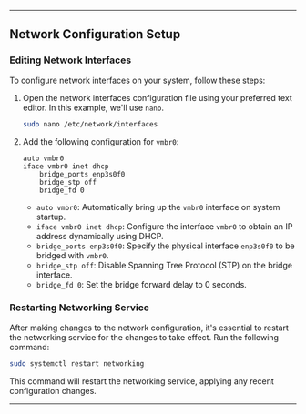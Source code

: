 

---

## Network Configuration Setup

### Editing Network Interfaces

To configure network interfaces on your system, follow these steps:

1. Open the network interfaces configuration file using your preferred text editor. In this example, we'll use `nano`.

    ```bash
    sudo nano /etc/network/interfaces
    ```

2. Add the following configuration for `vmbr0`:

    ```plaintext
    auto vmbr0
    iface vmbr0 inet dhcp
        bridge_ports enp3s0f0
        bridge_stp off
        bridge_fd 0
    ```

    - `auto vmbr0`: Automatically bring up the `vmbr0` interface on system startup.
    - `iface vmbr0 inet dhcp`: Configure the interface `vmbr0` to obtain an IP address dynamically using DHCP.
    - `bridge_ports enp3s0f0`: Specify the physical interface `enp3s0f0` to be bridged with `vmbr0`.
    - `bridge_stp off`: Disable Spanning Tree Protocol (STP) on the bridge interface.
    - `bridge_fd 0`: Set the bridge forward delay to 0 seconds.

### Restarting Networking Service

After making changes to the network configuration, it's essential to restart the networking service for the changes to take effect. Run the following command:

```bash
sudo systemctl restart networking
```

This command will restart the networking service, applying any recent configuration changes.

---
